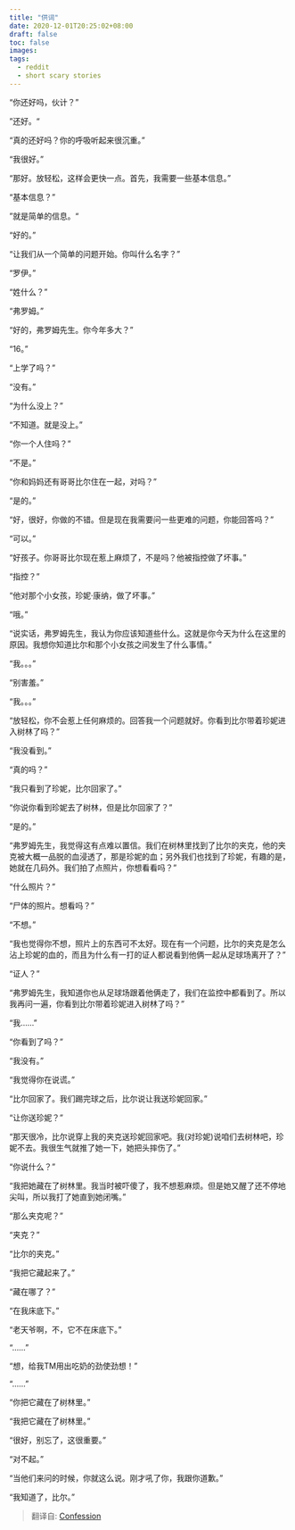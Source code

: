 ```yaml
---
title: "供词"
date: 2020-12-01T20:25:02+08:00
draft: false
toc: false
images:
tags: 
  - reddit
  - short scary stories
---
```


“你还好吗，伙计？”

”还好。“

“真的还好吗？你的呼吸听起来很沉重。”

“我很好。”

“那好。放轻松，这样会更快一点。首先，我需要一些基本信息。”

“基本信息？”

”就是简单的信息。“

“好的。”

“让我们从一个简单的问题开始。你叫什么名字？”

“罗伊。”

“姓什么？”

“弗罗姆。”

“好的，弗罗姆先生。你今年多大？”

“16。”

“上学了吗？”

“没有。”

“为什么没上？”

“不知道。就是没上。”

“你一个人住吗？”

“不是。”

“你和妈妈还有哥哥比尔住在一起，对吗？”

“是的。”

“好，很好，你做的不错。但是现在我需要问一些更难的问题，你能回答吗？”

“可以。”

“好孩子。你哥哥比尔现在惹上麻烦了，不是吗？他被指控做了坏事。”

“指控？”

“他对那个小女孩，珍妮·康纳，做了坏事。”

“哦。”

“说实话，弗罗姆先生，我认为你应该知道些什么。这就是你今天为什么在这里的原因。我想你知道比尔和那个小女孩之间发生了什么事情。”

“我。。。”

“别害羞。”

“我。。。”

“放轻松，你不会惹上任何麻烦的。回答我一个问题就好。你看到比尔带着珍妮进入树林了吗？”

“我没看到。”

“真的吗？”

“我只看到了珍妮，比尔回家了。”

“你说你看到珍妮去了树林，但是比尔回家了？”

“是的。”

“弗罗姆先生，我觉得这有点难以置信。我们在树林里找到了比尔的夹克，他的夹克被大概一品脱的血浸透了，那是珍妮的血；另外我们也找到了珍妮，有趣的是，她就在几码外。我们拍了点照片，你想看看吗？”

“什么照片？”

“尸体的照片。想看吗？”

“不想。”

“我也觉得你不想，照片上的东西可不太好。现在有一个问题，比尔的夹克是怎么沾上珍妮的血的，而且为什么有一打的证人都说看到他俩一起从足球场离开了？”

“证人？”

“弗罗姆先生，我知道你也从足球场跟着他俩走了，我们在监控中都看到了。所以我再问一遍，你看到比尔带着珍妮进入树林了吗？”

“我……”

“你看到了吗？”

“我没有。”

“我觉得你在说谎。”

“比尔回家了。我们踢完球之后，比尔说让我送珍妮回家。”

“让你送珍妮？”

“那天很冷，比尔说穿上我的夹克送珍妮回家吧。我(对珍妮)说咱们去树林吧，珍妮不去。我很生气就推了她一下，她把头摔伤了。”

“你说什么？”

“我把她藏在了树林里。我当时被吓傻了，我不想惹麻烦。但是她又醒了还不停地尖叫，所以我打了她直到她闭嘴。”

“那么夹克呢？”

“夹克？”

“比尔的夹克。”

“我把它藏起来了。”

“藏在哪了？”

“在我床底下。”

“老天爷啊，不，它不在床底下。”

“……”

“想，给我TM用出吃奶的劲使劲想！”

“……”

“你把它藏在了树林里。”

“我把它藏在了树林里。”

“很好，别忘了，这很重要。”

“对不起。”

“当他们来问的时候，你就这么说。刚才吼了你，我跟你道歉。”

“我知道了，比尔。”



> 翻译自: [Confession](https://www.reddit.com/r/shortscarystories/comments/ejp6vs/confession/)
